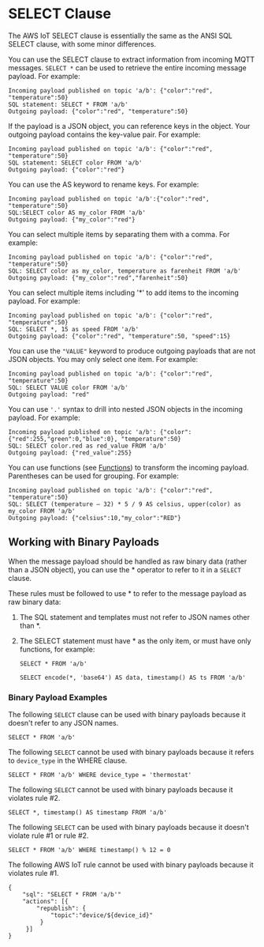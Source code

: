 # SELECT Clause<a name="iot-sql-select"></a>

The AWS IoT SELECT clause is essentially the same as the ANSI SQL SELECT clause, with some minor differences\.

You can use the SELECT clause to extract information from incoming MQTT messages\. `SELECT *` can be used to retrieve the entire incoming message payload\. For example:

```
Incoming payload published on topic 'a/b': {"color":"red", "temperature":50}
SQL statement: SELECT * FROM 'a/b'
Outgoing payload: {"color":"red", "temperature":50}
```

If the payload is a JSON object, you can reference keys in the object\. Your outgoing payload contains the key\-value pair\. For example:

```
Incoming payload published on topic 'a/b': {"color":"red", "temperature":50}
SQL statement: SELECT color FROM 'a/b'
Outgoing payload: {"color":"red"}
```

You can use the AS keyword to rename keys\. For example:

```
Incoming payload published on topic 'a/b':{"color":"red", "temperature":50}
SQL:SELECT color AS my_color FROM 'a/b'
Outgoing payload: {"my_color":"red"}
```

You can select multiple items by separating them with a comma\. For example:

```
Incoming payload published on topic 'a/b': {"color":"red", "temperature":50}
SQL: SELECT color as my_color, temperature as farenheit FROM 'a/b'
Outgoing payload: {"my_color":"red","farenheit":50}
```

You can select multiple items including '\*' to add items to the incoming payload\. For example:

```
Incoming payload published on topic 'a/b': {"color":"red", "temperature":50}
SQL: SELECT *, 15 as speed FROM 'a/b'
Outgoing payload: {"color":"red", "temperature":50, "speed":15}
```

You can use the `"VALUE"` keyword to produce outgoing payloads that are not JSON objects\. You may only select one item\. For example:

```
Incoming payload published on topic 'a/b': {"color":"red", "temperature":50}
SQL: SELECT VALUE color FROM 'a/b'
Outgoing payload: "red"
```

You can use `'.'` syntax to drill into nested JSON objects in the incoming payload\. For example:

```
Incoming payload published on topic 'a/b': {"color":{"red":255,"green":0,"blue":0}, "temperature":50}
SQL: SELECT color.red as red_value FROM 'a/b'
Outgoing payload: {"red_value":255}
```

You can use functions \(see [Functions](iot-sql-functions.md)\) to transform the incoming payload\. Parentheses can be used for grouping\. For example:

```
Incoming payload published on topic 'a/b': {"color":"red", "temperature":50}
SQL: SELECT (temperature – 32) * 5 / 9 AS celsius, upper(color) as my_color FROM 'a/b'
Outgoing payload: {"celsius":10,"my_color":"RED"}
```

## Working with Binary Payloads<a name="binary-payloads"></a>

When the message payload should be handled as raw binary data \(rather than a JSON object\), you can use the \* operator to refer to it in a `SELECT` clause\.

These rules must be followed to use \* to refer to the message payload as raw binary data:

1. The SQL statement and templates must not refer to JSON names other than \*\. 

1. The SELECT statement must have \* as the only item, or must have only functions, for example:

   ```
   SELECT * FROM 'a/b'
   ```

   ```
   SELECT encode(*, 'base64') AS data, timestamp() AS ts FROM 'a/b'
   ```

### Binary Payload Examples<a name="binary-payloads-examples"></a>

The following `SELECT` clause can be used with binary payloads because it doesn't refer to any JSON names\.

```
SELECT * FROM 'a/b'
```

The following `SELECT` cannot be used with binary payloads because it refers to `device_type` in the WHERE clause\.

```
SELECT * FROM 'a/b' WHERE device_type = 'thermostat'
```

The following `SELECT` cannot be used with binary payloads because it violates rule \#2\.

```
SELECT *, timestamp() AS timestamp FROM 'a/b'
```

The following `SELECT` can be used with binary payloads because it doesn't violate rule \#1 or rule \#2\.

```
SELECT * FROM 'a/b' WHERE timestamp() % 12 = 0
```

The following AWS IoT rule cannot be used with binary payloads because it violates rule \#1\.

```
{
    "sql": "SELECT * FROM 'a/b'"
    "actions": [{
        "republish": {
            "topic":"device/${device_id}"
         }
     }]
}
```